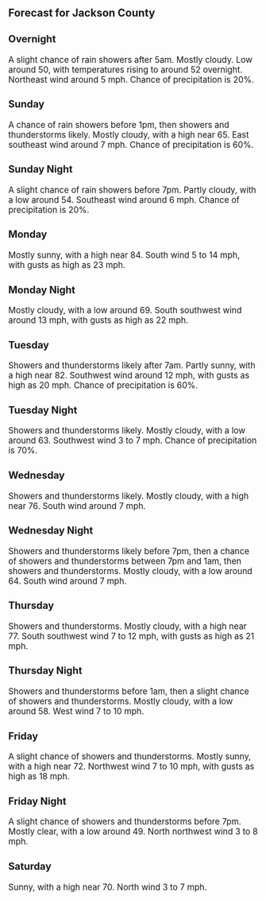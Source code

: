 <div>
   <h2>Forecast for Jackson County</h2>
   <p>
      <div style="font-size:120%">
         <h3>Overnight</h3>A slight chance of rain showers after 5am. Mostly cloudy. Low around 50, with temperatures rising to around 52 overnight.
         Northeast wind around 5 mph. Chance of precipitation is 20%.<br></div>
   </p>
   <p>
      <div style="font-size:120%">
         <h3>Sunday</h3>A chance of rain showers before 1pm, then showers and thunderstorms likely. Mostly cloudy, with a high near 65. East southeast
         wind around 7 mph. Chance of precipitation is 60%.<br></div>
   </p>
   <p>
      <div style="font-size:120%">
         <h3>Sunday Night</h3>A slight chance of rain showers before 7pm. Partly cloudy, with a low around 54. Southeast wind around 6 mph. Chance of precipitation
         is 20%.<br></div>
   </p>
   <p>
      <div style="font-size:120%">
         <h3>Monday</h3>Mostly sunny, with a high near 84. South wind 5 to 14 mph, with gusts as high as 23 mph.<br></div>
   </p>
   <p>
      <div style="font-size:120%">
         <h3>Monday Night</h3>Mostly cloudy, with a low around 69. South southwest wind around 13 mph, with gusts as high as 22 mph.<br></div>
   </p>
   <p>
      <div style="font-size:120%">
         <h3>Tuesday</h3>Showers and thunderstorms likely after 7am. Partly sunny, with a high near 82. Southwest wind around 12 mph, with gusts as
         high as 20 mph. Chance of precipitation is 60%.<br></div>
   </p>
   <p>
      <div style="font-size:120%">
         <h3>Tuesday Night</h3>Showers and thunderstorms likely. Mostly cloudy, with a low around 63. Southwest wind 3 to 7 mph. Chance of precipitation
         is 70%.<br></div>
   </p>
   <p>
      <div style="font-size:120%">
         <h3>Wednesday</h3>Showers and thunderstorms likely. Mostly cloudy, with a high near 76. South wind around 7 mph.<br></div>
   </p>
   <p>
      <div style="font-size:120%">
         <h3>Wednesday Night</h3>Showers and thunderstorms likely before 7pm, then a chance of showers and thunderstorms between 7pm and 1am, then showers
         and thunderstorms. Mostly cloudy, with a low around 64. South wind around 7 mph.<br></div>
   </p>
   <p>
      <div style="font-size:120%">
         <h3>Thursday</h3>Showers and thunderstorms. Mostly cloudy, with a high near 77. South southwest wind 7 to 12 mph, with gusts as high as 21
         mph.<br></div>
   </p>
   <p>
      <div style="font-size:120%">
         <h3>Thursday Night</h3>Showers and thunderstorms before 1am, then a slight chance of showers and thunderstorms. Mostly cloudy, with a low around
         58. West wind 7 to 10 mph.<br></div>
   </p>
   <p>
      <div style="font-size:120%">
         <h3>Friday</h3>A slight chance of showers and thunderstorms. Mostly sunny, with a high near 72. Northwest wind 7 to 10 mph, with gusts as
         high as 18 mph.<br></div>
   </p>
   <p>
      <div style="font-size:120%">
         <h3>Friday Night</h3>A slight chance of showers and thunderstorms before 7pm. Mostly clear, with a low around 49. North northwest wind 3 to 8 mph.<br></div>
   </p>
   <p>
      <div style="font-size:120%">
         <h3>Saturday</h3>Sunny, with a high near 70. North wind 3 to 7 mph.<br></div>
   </p>
</div>